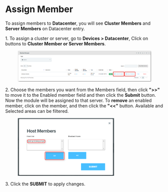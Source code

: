 # Assign Member

To assign members to **Datacenter**, you will see **Cluster Members** and **Server Members** on Datacenter entry.

1\.      To assign a cluster or server, go to **Devices > Datacenter**, Click on buttons to **Cluster Member or Server Members**.&#x20;

<figure><img src="../../../.gitbook/assets/image (370).png" alt=""><figcaption></figcaption></figure>

2\.      Choose the members you want from the Members field, then click **">>"** to move it to the Enabled member field and then click the **Submit** button. Now the module will be assigned to that server. To **remove** an enabled member, click on the member, and then click the **"<<"** button. Available and Selected areas can be filtered.&#x20;

<div align="left">

<figure><img src="../../../.gitbook/assets/image (373).png" alt="" width="306"><figcaption></figcaption></figure>

</div>

3\.       Click the **SUBMIT** to apply changes.

